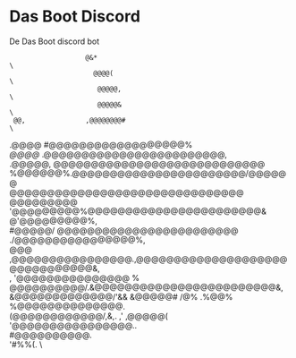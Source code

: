 # Das Boot Discord
De Das Boot discord bot

                       @&*                                                      \
                         @@@@(                                                  \
                          @@@@@,                                                \
                          @@@@@&                                                \
     @@,               ,@@@@@@@@#                                               \
   .@@@@          #@@@@@@@@@@@@@@@@@@%                                          \
   *@@@@*      .@@@@@@@@@@@@@@@@@@@@@@@@,                                       \
   .@@@@@,    @@@@@@@@@@@@@@@@@@@@@@@@@@@@                                      \
    %@@@@@@%.@@@@@@@@@@@@@@@@@@@@@@@/@@@@@@                                     \
   @@@@@@@@@@@@@@@@@@@@@@@@@@@@@@@ @@@@@@@@@                                    \
 '@@@@@@@@@%@@@@@@@@@@@@@@@@@@@@@@@& @'@@@@@@@@@%,                              \
 #@@@@@/    @@@@@@@@@@@@@@@@@@@@@@@@ ./@@@@@@@@@@@@@@@@%,                       \
  @@@       ,@@@@@@@@@@@@@@@@.,@@@@@@@@@@@@@@@@@@@@@@@@@@@@@@@&,                \
   ,         '@@@@@@@@@@@@@@@ % @@@@@@@@@@/.&@@@@@@@@@@@@@@@@@@@@@@@@&,         \
               &@@@@@@@@@@@@@/'&& &@@@@@#          /@%  .%@@% %@@@@@@@@@@@@@@.  \
                 (@@@@@@@@@@@@/,&,.  ,'                                 ,@@@@@( \
               '@@@@@@@@@@@@@@@@..                                              \
             #@@@@@@@@@@.                                                       \
                '#%%(.                                                          \
